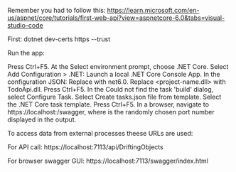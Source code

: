 Remember you had to follow this: 
https://learn.microsoft.com/en-us/aspnet/core/tutorials/first-web-api?view=aspnetcore-6.0&tabs=visual-studio-code


First:
dotnet dev-certs https --trust


Run the app:

Press Ctrl+F5.
At the Select environment prompt, choose .NET Core.
Select Add Configuration > .NET: Launch a local .NET Core Console App.
In the configuration JSON:
Replace <target-framework> with net6.0.
Replace <project-name.dll> with TodoApi.dll.
Press Ctrl+F5.
In the Could not find the task 'build' dialog, select Configure Task.
Select Create tasks.json file from template.
Select the .NET Core task template.
Press Ctrl+F5.
In a browser, navigate to https://localhost:<port>/swagger, where <port> is the randomly chosen port number displayed in the output.


To access data from external processes theese URLs are used:

For API call:
https://localhost:7113/api/DriftingObjects

For browser swagger GUI:
https://localhost:7113/swagger/index.html